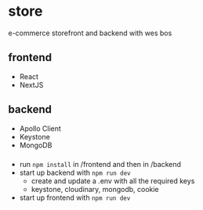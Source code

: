 # store
e-commerce storefront and backend with wes bos

## frontend
- React
- NextJS

## backend
- Apollo Client
- Keystone
- MongoDB

###
- run `npm install` in /frontend and then in /backend
- start up backend with `npm run dev`
  - create and update a .env with all the required keys
  - keystone, cloudinary, mongodb, cookie
- start up frontend with `npm run dev`

